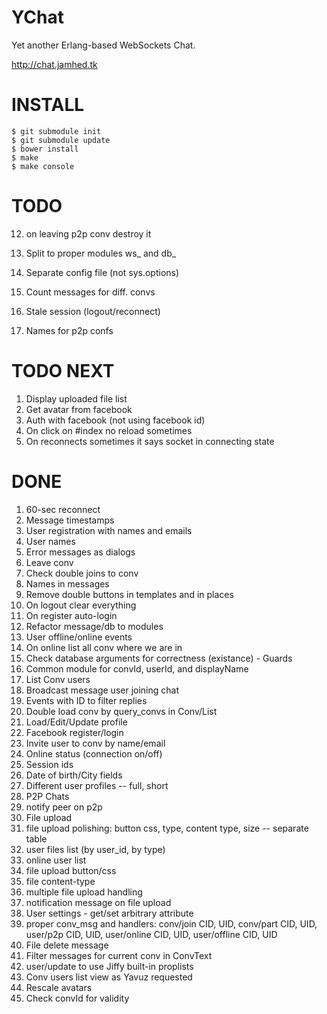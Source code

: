 YChat
=====

Yet another Erlang-based WebSockets Chat.

http://chat.jamhed.tk

INSTALL
=======

```
$ git submodule init
$ git submodule update
$ bower install
$ make
$ make console
```

TODO
====
12. on leaving p2p conv destroy it

2. Split to proper modules ws_ and db_
4. Separate config file (not sys.options)
6. Count messages for diff. convs
11. Stale session (logout/reconnect)
21. Names for p2p confs


TODO NEXT
=========
1. Display uploaded file list
2. Get avatar from facebook
3. Auth with facebook (not using facebook id)
4. On click on #index no reload sometimes
5. On reconnects sometimes it says socket in connecting state

DONE
====
1. 60-sec reconnect
2. Message timestamps
3. User registration with names and emails
4. User names
5. Error messages as dialogs
6. Leave conv
7. Check double joins to conv
8. Names in messages
9. Remove double buttons in templates and in places
10. On logout clear everything
11. On register auto-login
12. Refactor message/db to modules
13. User offline/online events
14. On online list all conv where we are in
15. Check database arguments for correctness (existance) - Guards
16. Common module for convId, userId, and displayName
17. List Conv users
18. Broadcast message user joining chat
19. Events with ID to filter replies
20. Double load conv by query_convs in Conv/List
21. Load/Edit/Update profile
22. Facebook register/login
23. Invite user to conv by name/email
24. Online status (connection on/off)
25. Session ids
26. Date of birth/City fields
27. Different user profiles -- full, short
28. P2P Chats
29. notify peer on p2p
30. File upload
31. file upload polishing: button css, type, content type, size -- separate table
32. user files list (by user_id, by type)
33. online user list
34. file upload button/css
35. file content-type
36. multiple file upload handling
37. notification message on file upload
38. User settings - get/set arbitrary attribute
39. proper conv_msg and handlers: conv/join CID, UID, conv/part CID, UID, user/p2p CID, UID, user/online CID, UID, user/offline CID, UID
40. File delete message
41. Filter messages for current conv in ConvText
42. user/update to use Jiffy built-in proplists
43. Conv users list view as Yavuz requested
44. Rescale avatars
45. Check convId for validity

